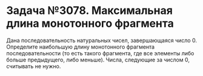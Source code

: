 # Задача №3078. Максимальная длина монотонного фрагмента

Дана последовательность натуральных чисел, завершающаяся число 0. Определите наибольшую длину монотонного фрагмента последовательности (то есть такого фрагмента, где все элементы либо больше предыдущего, либо меньше).
Числа, следующие за числом 0, считывать не нужно.
